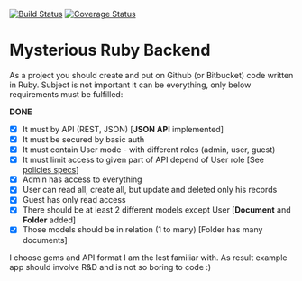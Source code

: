 [![Build Status](https://travis-ci.org/crasome/mysterious-api.svg?branch=master)](https://travis-ci.org/crasome/mysterious-api)
[![Coverage Status](https://coveralls.io/repos/crasome/mysterious-api/badge.png?branch=master)](https://coveralls.io/r/crasome/mysterious-api?branch=master)


# Mysterious Ruby Backend

As a project you should create and put on Github (or Bitbucket) code written in Ruby. Subject is
not important it can be everything, only below requirements must be fulfilled:

**DONE**

- [x] It must by API (REST, JSON) [**JSON API** implemented]
- [x] It must be secured by basic auth
- [x] It must contain User mode - with different roles (admin, user, guest)
- [x] It must limit access to given part of API depend of User role [See [policies specs](https://github.com/crasome/mysterious-api/tree/master/spec/policies)]
- [x] Admin has access to everything
- [x] User can read all, create all, but update and deleted only his records
- [x] Guest has only read access
- [x] There should be at least 2 different models except User [**Document** and **Folder** added]
- [x] Those models should be in relation (1 to many) [Folder has many documents]

I choose gems and API format I am the lest familiar with.
As result example app should involve R&D and is not so boring to code :)
